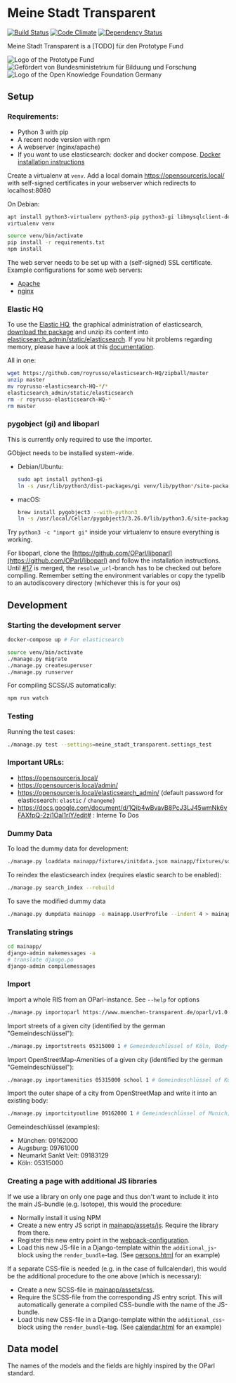 # Meine Stadt Transparent

[![Build Status](https://travis-ci.org/meine-stadt-transparent/meine-stadt-transparent.svg)](https://travis-ci.org/meine-stadt-transparent/meine-stadt-transparent)
[![Code Climate](https://codeclimate.com/github/meine-stadt-transparent/meine-stadt-transparent/badges/gpa.svg)](https://codeclimate.com/github/meine-stadt-transparent/meine-stadt-transparent)
[![Dependency Status](https://gemnasium.com/badges/github.com/meine-stadt-transparent/meine-stadt-transparent.svg)](https://gemnasium.com/github.com/meine-stadt-transparent/meine-stadt-transparent)

Meine Stadt Transparent is a [TODO] für den Prototype Fund

![Logo of the Prototype Fund](etc/prototype-fund-logo.svg) ![Gefördert von Bundesministetrium für Bilduung und Forschung](etc/bmbf-logo.svg) ![Logo of the Open Knowledge Foundation Germany](etc/okfde-logo.svg)


## Setup

### Requirements:
 - Python 3 with pip
 - A recent node version with npm
 - A webserver (nginx/apache)
 - If you want to use elasticsearch: docker and docker compose.
 [Docker installation instructions](https://docs.docker.com/engine/installation/)


Create a virtualenv at `venv`. Add a local domain https://opensourceris.local/ with self-signed certificates in your
webserver which redirects to localhost:8080

On Debian:
```bash
apt install python3-virtualenv python3-pip python3-gi libmysqlclient-dev
virtualenv venv
```

```bash
source venv/bin/activate
pip install -r requirements.txt
npm install
```

The web server needs to be set up with a (self-signed) SSL certificate. Example configurations for some web servers:
 - [Apache](etc/apache.conf)
 - [nginx](etc/nginx.conf)


### Elastic HQ

To use the [Elastic HQ](http://www.elastichq.org/), the graphical administration of elasticsearch, [download the
package](https://github.com/royrusso/elasticsearch-HQ/zipball/master) and unzip its content into
[elasticsearch_admin/static/elasticsearch](elasticsearch_admin/static/elasticsearch). If you hit problems regarding
memory, please have a look at this
[documentation](https://www.elastic.co/guide/en/elasticsearch/reference/current/docker.html#docker-cli-run-prod-mode).

All in one:

```bash
wget https://github.com/royrusso/elasticsearch-HQ/zipball/master
unzip master
mv royrusso-elasticsearch-HQ-*/*
elasticsearch_admin/static/elasticsearch
rm -r royrusso-elasticsearch-HQ-*
rm master
```

### pygobject (gi) and liboparl

This is currently only required to use the importer.

GObject needs to be installed system-wide.

 -  Debian/Ubuntu:
    ```bash
    sudo apt install python3-gi
    ln -s /usr/lib/python3/dist-packages/gi venv/lib/python*/site-packages/
    ```

 -  macOS:
    ```bash
    brew install pygobject3 --with-python3
    ln -s /usr/local/Cellar/pygobject3/3.26.0/lib/python3.6/site-packages/* /projectdir/venv/lib/python3.6/site-packages/ # Replace 3.26.0 and projectdir by the real paths
    ```

Try `python3 -c "import gi"` inside your virtualenv to ensure everything is working.

For liboparl, clone the [https://github.com/OParl/liboparl](https://github.com/OParl/liboparl) and follow the installation instructions. Until
[#17](https://github.com/OParl/liboparl/pull/17) is merged, the ``resolve_url``-branch has to be checked out before
compiling. Remember setting the environment variables or copy the typelib to an autodiscovery directory (whichever this
is for your os)

## Development

### Starting the development server

```bash
docker-compose up # For elasticsearch
```


```bash
source venv/bin/activate
./manage.py migrate
./manage.py createsuperuser
./manage.py runserver
```

For compiling SCSS/JS automatically:

```bash
npm run watch
```

### Testing

Running the test cases:
```bash
./manage.py test --settings=meine_stadt_transparent.settings_test
```

### Important URLs:

- https://opensourceris.local/
- https://opensourceris.local/admin/
- https://opensourceris.local/elasticsearch_admin/ (default password for elasticsearch: ``elastic`` / ``changeme``)
- https://docs.google.com/document/d/1Qib4wBvavB8PcJ3LJ45wmNk6vFAXfpQ-2zi1Oal1rIY/edit# : Interne To Dos

### Dummy Data

To load the dummy data for development:

```bash
./manage.py loaddata mainapp/fixtures/initdata.json mainapp/fixtures/socialapps.json
```

To reindex the elasticsearch index (requires elastic search to be enabled):

```bash
./manage.py search_index --rebuild
```

To save the modified dummy data

```bash
./manage.py dumpdata mainapp -e mainapp.UserProfile --indent 4 > mainapp/fixtures/initdata.json
```

### Translating strings

```bash
cd mainapp/
django-admin makemessages -a
# translate django.po
django-admin compilemessages
```

### Import

Import a whole RIS from an OParl-instance. See `--help` for options
```bash
./manage.py importoparl https://www.muenchen-transparent.de/oparl/v1.0
```

Import streets of a given city (identified by the german "Gemeindeschlüssel"):

```bash
./manage.py importstreets 05315000 1 # Gemeindeschlüssel of Köln, Body-ID 1
```

Import OpenStreetMap-Amenities of a given city (identified by the german "Gemeindeschlüssel"):

```bash
./manage.py importamenities 05315000 school 1 # Gemeindeschlüssel of Köln, Amenity, Body-ID 1
```

Import the outer shape of a city from OpenStreetMap and write it into an existing body:
```bash
./manage.py importcityoutline 09162000 1 # Gemeindeschlüssel of Munich, Body-ID 1
```

Gemeindeschlüssel (examples):
- München: 09162000
- Augsburg: 09761000
- Neumarkt Sankt Veit: 09183129
- Köln: 05315000

### Creating a page with additional JS libraries

If we use a library on only one page and thus don't want to include it into the main JS-bundle (e.g. Isotope), this would the procedure:
- Normally install it using NPM
- Create a new entry JS script in [mainapp/assets/js](mainapp/assets/js). Require the library from there.
- Register this new entry point in the [webpack-configuration](etc/webpack.config.common.js).
- Load this new JS-file in a Django-template within the ``additional_js``-block using the ``render_bundle``-tag. (See [persons.html](mainapp/templates/mainapp/persons.html) for an example)

If a separate CSS-file is needed (e.g. in the case of fullcalendar), this would be the additional procedure to the one above (which is necessary):
- Create a new SCSS-file in [mainapp/assets/css](mainapp/assets/css).
- Require the SCSS-file from the corresponding JS entry script. This will automatically generate a compiled CSS-bundle with the name of the JS-bundle.
- Load this new CSS-file in a Django-template within the ``additional_css``-block using the ``render_bundle``-tag. (See [calendar.html](mainapp/templates/mainapp/calendar.html) for an example)


## Data model

The names of the models and the fields are highly inspired by the OParl standard.
